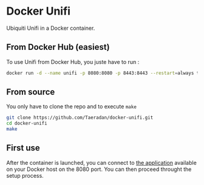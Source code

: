 # Docker Unifi
Ubiquiti Unifi in a Docker container.

## From Docker Hub (easiest)

To use Unifi from Docker Hub, you juste have to run :

~~~bash
docker run -d --name unifi -p 8080:8080 -p 8443:8443 --restart=always taeradan/unifi
~~~

## From source

You only have to clone the repo and to execute `make`

~~~bash
git clone https://github.com/Taeradan/docker-unifi.git
cd docker-unifi
make
~~~

## First use

After the container is launched, you can connect to [the application](http://localhost:8080) available on your Docker host on the 8080 port.
You can then proceed throught the setup process.